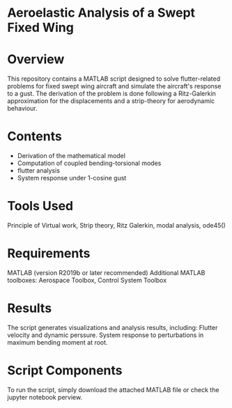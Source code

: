 # Aeroelastic Analysis of a Swept Fixed Wing

# Overview
This repository contains a MATLAB script designed to solve flutter-related problems for fixed swept wing aircraft and simulate the aircraft's response to a gust. The derivation of the problem is done following a Ritz-Galerkin approximation for the displacements and a strip-theory for aerodynamic behaviour.

# Contents
- Derivation of the mathematical model
- Computation of coupled bending-torsional modes
- flutter analysis
- System response under 1-cosine gust

# Tools Used
Principle of Virtual work, Strip theory, Ritz Galerkin, modal analysis, ode45()

# Requirements
MATLAB (version R2019b or later recommended)
Additional MATLAB toolboxes: Aerospace Toolbox, Control System Toolbox

# Results
The script generates visualizations and analysis results, including:
Flutter velocity and dynamic perssure.
System response to perturbations in maximum bending moment at root.

# Script Components
To run the script, simply download the attached MATLAB file or check the jupyter notebook perview.
